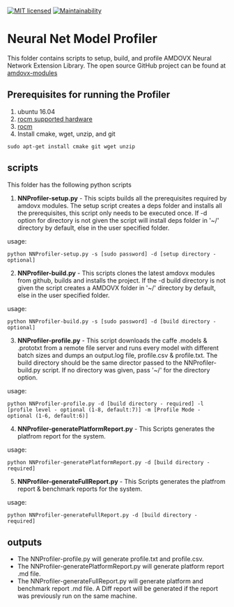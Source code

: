 [![MIT licensed](https://img.shields.io/badge/license-MIT-blue.svg)](https://opensource.org/licenses/MIT)
[![Maintainability](https://api.codeclimate.com/v1/badges/9f54c6dcd01eb87d799c/maintainability)](https://codeclimate.com/github/kiritigowda/help/maintainability)
# Neural Net Model Profiler

This folder contains scripts to setup, build, and profile AMDOVX Neural Network Extension Library. The open source GitHub project can be found at [amdovx-modules](https://github.com/GPUOpen-ProfessionalCompute-Libraries/amdovx-modules)


## Prerequisites for running the Profiler
1. ubuntu 16.04
2. [rocm supported hardware](https://rocm.github.io/hardware.html)
3. [rocm](https://github.com/RadeonOpenCompute/ROCm#installing-from-amd-rocm-repositories)
4. Install cmake, wget, unzip, and git
````
sudo apt-get install cmake git wget unzip
````

## scripts 
This folder has the following python scripts

1. **NNProfiler-setup.py** - This scipts builds all the prerequisites required by amdovx modules. The setup script creates a deps folder and installs all the prerequisites, this script only needs to be executed once. If -d option for directory is not given the script will install deps folder in '~/' directory by default, else in the user specified folder.

usage:

````
python NNProfiler-setup.py -s [sudo password] -d [setup directory - optional]
```` 

2. **NNProfiler-build.py** - This scripts clones the latest amdovx modules from github, builds and installs the project. If the -d build directory is not given the script creates a AMDOVX folder in '~/' directory by default, else in the user specified folder.

usage:

````
python NNProfiler-build.py -s [sudo password] -d [build directory - optional]
```` 

3. **NNProfiler-profile.py** - This script downloads the caffe .models & .prototxt from a remote file server and runs every model with different batch sizes and dumps an output.log file, profile.csv & profile.txt. The build directory should be the same director passed to the NNProfiler-build.py script. If no directory was given, pass '~/' for the directory option. 

usage:

````
python NNProfiler-profile.py -d [build directory - required] -l [profile level - optional (1-8, default:7)] -m [Profile Mode - optional (1-6, default:6)]
```` 

4. **NNProfiler-generatePlatformReport.py** - This Scripts generates the platfrom report for the system.

usage:

````
python NNProfiler-generatePlatformReport.py -d [build directory - required]
```` 

5. **NNProfiler-generateFullReport.py** - This Scripts generates the platfrom report & benchmark reports for the system.

usage:

````
python NNProfiler-generateFullReport.py -d [build directory - required]
```` 

## outputs
* The NNProfiler-profile.py will generate profile.txt and profile.csv.
* The NNProfiler-generatePlatformReport.py will generate platform report .md file.
* The NNProfiler-generateFullReport.py will generate platform and benchmark report .md file. A Diff report will be generated if the report was previously run on the same machine.
